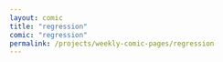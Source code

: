 ```yaml
---
layout: comic
title: "regression"
comic: "regression"
permalink: /projects/weekly-comic-pages/regression
---
```

